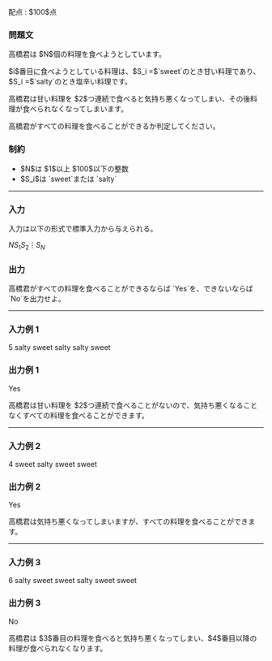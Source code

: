 
<div>

<span>

<span>

<p>
配点 : $100$点
</p>

<div>

<section>

### **問題文**

<p>
高橋君は $N$個の料理を食べようとしています。
</p>

<p>
$i$番目に食べようとしている料理は、$S_i =$`sweet`のとき甘い料理であり、$S_i =$`salty`のとき塩辛い料理です。
</p>

<p>
高橋君は甘い料理を $2$つ連続で食べると気持ち悪くなってしまい、その後料理が食べられなくなってしまいます。
</p>

<p>
高橋君がすべての料理を食べることができるか判定してください。
</p>

</section>

</div>

<div>

<section>

### **制約**

<ul>

<li>
$N$は $1$以上 $100$以下の整数
</li>

<li>
$S_i$は `sweet`または `salty`
</li>

</ul>

</section>

</div>

---

<div>

<div>

<section>

### **入力**

<p>
入力は以下の形式で標準入力から与えられる。
</p>

<div>

$N$$S_1$$S_2$$\vdots$$S_N$
</div>

</section>

</div>

<div>

<section>

### **出力**

<p>
高橋君がすべての料理を食べることができるならば `Yes`を、できないならば `No`を出力せよ。
</p>

</section>

</div>

</div>

---

<div>

<section>

### **入力例 1**

<div>

5
salty
sweet
salty
salty
sweet

</div>

</section>

</div>

<div>

<section>

### **出力例 1**

<div>

Yes

</div>

<p>
高橋君は甘い料理を $2$つ連続で食べることがないので、気持ち悪くなることなくすべての料理を食べることができます。
</p>

</section>

</div>

---

<div>

<section>

### **入力例 2**

<div>

4
sweet
salty
sweet
sweet

</div>

</section>

</div>

<div>

<section>

### **出力例 2**

<div>

Yes

</div>

<p>
高橋君は気持ち悪くなってしまいますが、すべての料理を食べることができます。
</p>

</section>

</div>

---

<div>

<section>

### **入力例 3**

<div>

6
salty
sweet
sweet
salty
sweet
sweet

</div>

</section>

</div>

<div>

<section>

### **出力例 3**

<div>

No

</div>

<p>
高橋君は $3$番目の料理を食べると気持ち悪くなってしまい、$4$番目以降の料理が食べられなくなります。
</p>

</section>

</div>

</span>

</span>

</div>

